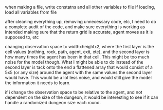when making a file, write constatns and all other variables to file
if loading, load all variables from file

after cleaning everything up, removing unnecessary code, etc, I need to do a complete audit of the code, and make sure everything is working as intended
making sure that the return grid is accurate, agent moves as it is supposed to, etc

changing observation space to widthxheightx2, where the first layer is the cell values (nothing, rock, path, agent, exit, etc), and the second layer is how many times the agent has been in that cell.
This might be too much noise for the model though. What I might be able to do instead of the second layer is tack onto the end a flattened array that would consist of a 5x5 (or any size) around the agent with the same values the second layer would have. This would be a lot less noise, and would still give the model the information it needs to learn.

if i change the observation space to be relative to the agent, and not dependent on the size of the dungeon, it would be interesting to see if it can handle a randomized dungeon size each round.
